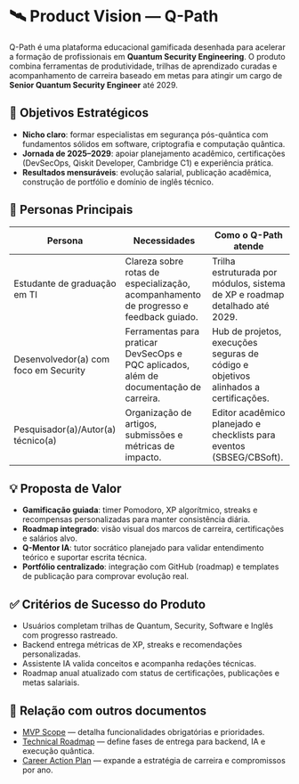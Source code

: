 # 🛰️ Product Vision — Q-Path

Q-Path é uma plataforma educacional gamificada desenhada para acelerar a formação de profissionais em **Quantum Security Engineering**. O produto combina ferramentas de produtividade, trilhas de aprendizado curadas e acompanhamento de carreira baseado em metas para atingir um cargo de **Senior Quantum Security Engineer** até 2029.

## 🎯 Objetivos Estratégicos
- **Nicho claro**: formar especialistas em segurança pós-quântica com fundamentos sólidos em software, criptografia e computação quântica.
- **Jornada de 2025–2029**: apoiar planejamento acadêmico, certificações (DevSecOps, Qiskit Developer, Cambridge C1) e experiência prática.
- **Resultados mensuráveis**: evolução salarial, publicação acadêmica, construção de portfólio e domínio de inglês técnico.

## 👥 Personas Principais
| Persona | Necessidades | Como o Q-Path atende |
| --- | --- | --- |
| Estudante de graduação em TI | Clareza sobre rotas de especialização, acompanhamento de progresso e feedback guiado. | Trilha estruturada por módulos, sistema de XP e roadmap detalhado até 2029. |
| Desenvolvedor(a) com foco em Security | Ferramentas para praticar DevSecOps e PQC aplicados, além de documentação de carreira. | Hub de projetos, execuções seguras de código e objetivos alinhados a certificações. |
| Pesquisador(a)/Autor(a) técnico(a) | Organização de artigos, submissões e métricas de impacto. | Editor acadêmico planejado e checklists para eventos (SBSEG/CBSoft). |

## 💡 Proposta de Valor
- **Gamificação guiada**: timer Pomodoro, XP algorítmico, streaks e recompensas personalizadas para manter consistência diária.
- **Roadmap integrado**: visão visual dos marcos de carreira, certificações e salários alvo.
- **Q-Mentor IA**: tutor socrático planejado para validar entendimento teórico e suportar escrita técnica.
- **Portfólio centralizado**: integração com GitHub (roadmap) e templates de publicação para comprovar evolução real.

## ✅ Critérios de Sucesso do Produto
- Usuários completam trilhas de Quantum, Security, Software e Inglês com progresso rastreado.
- Backend entrega métricas de XP, streaks e recomendações personalizadas.
- Assistente IA valida conceitos e acompanha redações técnicas.
- Roadmap anual atualizado com status de certificações, publicações e metas salariais.

## 🔗 Relação com outros documentos
- [MVP Scope](mvp.md) — detalha funcionalidades obrigatórias e prioridades.
- [Technical Roadmap](../roadmap/technical-roadmap.md) — define fases de entrega para backend, IA e execução quântica.
- [Career Action Plan](../PlanoDeAcao_formatado.md) — expande a estratégia de carreira e compromissos por ano.
